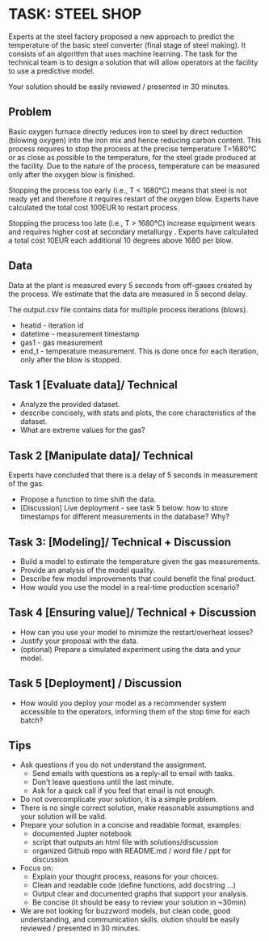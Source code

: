 # TASK: STEEL SHOP

Experts at the steel factory proposed a new approach to predict the temperature of the basic steel converter 
(final stage of steel making). It consists of an algorithm that uses machine learning. 
The task for the technical team is to design a solution that will allow operators at the facility to use a predictive model.

Your solution should be easily reviewed / presented in 30 minutes.

## Problem

Basic oxygen furnace directly reduces iron to steel by direct reduction (blowing oxygen) into the iron mix and hence reducing carbon content. This process requires to stop the process at the precise temperature T=1680°C or as close as possible to the temperature, for the steel grade produced at the facility. Due to the nature of the process, temperature can be measured only after the oxygen blow is finished.

Stopping the process too early (i.e., T < 1680°C) means that steel is not ready yet and therefore it requires restart of the oxygen blow. Experts have calculated the total cost 100EUR to restart process.

Stopping the process too late (i.e., T > 1680°C) increase equipment wears and requires higher cost at secondary metallurgy . Experts have calculated a total cost 10EUR each additional 10 degrees above 1680 per blow.

## Data

Data at the plant is measured every 5 seconds from off-gases created by the process. We estimate that the data are measured in 5 second delay.

The output.csv file contains data for multiple process iterations (blows).

* heatid - iteration id
* datetime - measurement timestamp
* gas1 - gas measurement
* end_t - temperature measurement. This is done once for each iteration, only after the blow is stopped.

## Task 1 [Evaluate data]/ Technical

* Analyze the provided dataset.
* describe concisely, with stats and plots, the core characteristics of the dataset.
* What are extreme values for the gas?

## Task 2 [Manipulate data]/ Technical

Experts have concluded that there is a delay of 5 seconds in measurement of the gas.

* Propose a function to time shift the data.
* [Discussion] Live deployment - see task 5 below: how to store timestamps for different measurements in the database? Why?

## Task 3: [Modeling]/ Technical + Discussion

* Build a model to estimate the temperature given the gas measurements.
* Provide an analysis of the model quality.
* Describe few model improvements that could benefit the final product.
* How would you use the model in a real-time production scenario?

## Task 4 [Ensuring value]/ Technical + Discussion

* How can you use your model to minimize the restart/overheat losses?
* Justify your proposal with the data.
* (optional) Prepare a simulated experiment using the data and your model.

## Task 5 [Deployment] / Discussion

* How would you deploy your model as a recommender system accessible to the operators, informing them of the stop time for each batch?

## Tips

* Ask questions if you do not understand the assignment.
    * Send emails with questions as a reply-all to email with tasks.
    * Don't leave questions until the last minute.
    * Ask for a quick call if you feel that email is not enough.
* Do not overcomplicate your solution, it is a simple problem.
* There is no single correct solution, make reasonable assumptions and your solution will be valid.
* Prepare your solution in a concise and readable format, examples:
    * documented Jupter notebook
    * script that outputs an html file with solutions/discussion
    * organized Github repo with README.md / word file / ppt for discussion
* Focus on:
    * Explain your thought process, reasons for your choices.
    * Clean and readable code (define functions, add docstring ...)
    * Output clear and documented graphs that support your analysis.
    * Be concise (it should be easy to review your solution in ~30min)
* We are not looking for buzzword models, but clean code, good understanding, and communication skills.
olution should be easily reviewed / presented in 30 minutes.